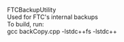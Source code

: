 FTCBackupUtility <br>
Used for FTC's internal backups <br>
To build, run: <br>
gcc backCopy.cpp -lstdc++fs -lstdc++
